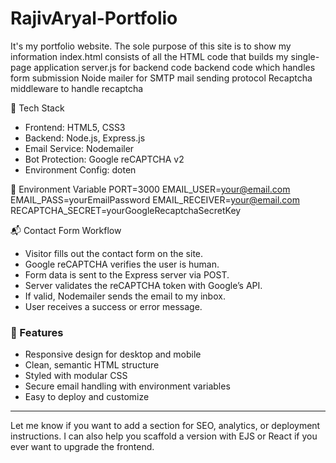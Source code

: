 # RajivAryal-Portfolio
It's my portfolio website. The sole purpose of this site is to show my information
index.html consists of all the HTML code that builds my single-page application
server.js for backend code backend code which handles form submission
Noide mailer for SMTP mail sending protocol
Recaptcha middleware to handle recaptcha

🧰 Tech Stack
- Frontend: HTML5, CSS3
- Backend: Node.js, Express.js
- Email Service: Nodemailer
- Bot Protection: Google reCAPTCHA v2
- Environment Config: doten

🔐 Environment Variable
PORT=3000
EMAIL_USER=your@email.com
EMAIL_PASS=yourEmailPassword
EMAIL_RECEIVER=your@email.com
RECAPTCHA_SECRET=yourGoogleRecaptchaSecretKey

📬 Contact Form Workflow
- Visitor fills out the contact form on the site.
- Google reCAPTCHA verifies the user is human.
- Form data is sent to the Express server via POST.
- Server validates the reCAPTCHA token with Google’s API.
- If valid, Nodemailer sends the email to my inbox.
- User receives a success or error message.


### 📌 Features

- Responsive design for desktop and mobile
- Clean, semantic HTML structure
- Styled with modular CSS
- Secure email handling with environment variables
- Easy to deploy and customize

---

Let me know if you want to add a section for SEO, analytics, or deployment instructions. I can also help you scaffold a version with EJS or React if you ever want to upgrade the frontend.
